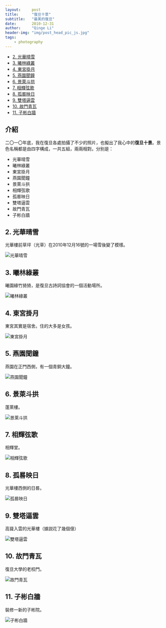 ```yaml
---
layout:     post
title:      "復旦十景"
subtitle:   "最美的復旦"
date:       2010-12-31
author:     "Qinge Li"
header-img: "img/post_head_pic_js.jpg"
tags:
    - photography
---
```


- [2. 光華晴雪](#2-光華晴雪)
- [3. 曦林綠叢](#3-曦林綠叢)
- [4. 東宮掛月](#4-東宮掛月)
- [5. 燕園聞鐘](#5-燕園聞鐘)
- [6. 景萊斗拱](#6-景萊斗拱)
- [7. 相輝弦歌](#7-相輝弦歌)
- [8. 孤晷映日](#8-孤晷映日)
- [9. 雙塔逼雲](#9-雙塔逼雲)
- [10. 故門青瓦](#10-故門青瓦)
- [11. 子彬白牆](#11-子彬白牆)

<!-- omit in toc -->
## 介紹

二〇一〇年底，我在復旦各處拍攝了不少的照片，也擬出了我心中的**復旦十景**。景色名稱都是由四字構成，一共五組，兩兩相對。分别是：

- 光華晴雪
- 曦林綠叢
- 東宮掛月
- 燕園聞鐘
- 景萊斗拱
- 相輝弦歌
- 孤晷映日
- 雙塔逼雲
- 故門青瓦
- 子彬白牆

## 2. 光華晴雪

光華樓前草坪（光草）在2010年12月16號的一場雪後變了模樣。

![光華晴雪](/img/posts/best_of_fudan/01%E5%85%89%E8%8F%AF%E6%99%B4%E9%9B%AA.JPG)

## 3. 曦林綠叢

曦園綠竹猗猗，是復旦古詩詞協會的一個活動場所。

![曦林綠叢](/img/posts/best_of_fudan/02%E6%9B%A6%E6%9E%97%E7%B6%A0%E5%8F%A2.JPG)

## 4. 東宮掛月

東宮其實是宿舍。住的大多是女孩。

![東宮掛月](/img/posts/best_of_fudan/03%E6%9D%B1%E5%AE%AE%E6%8E%9B%E6%9C%88.JPG)

## 5. 燕園聞鐘

燕園在正門西側，有一個青銅大鐘。

![燕園聞鐘](/img/posts/best_of_fudan/04%E7%87%95%E5%9C%92%E8%81%9E%E9%90%98.JPG)

## 6. 景萊斗拱

蓬萊樓。

![景萊斗拱](/img/posts/best_of_fudan/05%E6%99%AF%E8%90%8A%E6%96%97%E6%8B%B1.JPG)

## 7. 相輝弦歌

相輝堂。

![相輝弦歌](/img/posts/best_of_fudan/06%E7%9B%B8%E8%BC%9D%E5%BC%A6%E6%AD%8C.JPG)

## 8. 孤晷映日

光華樓西側的日晷。

![孤晷映日](/img/posts/best_of_fudan/07%E5%AD%A4%E6%99%B7%E6%98%A0%E6%97%A5.JPG)

## 9. 雙塔逼雲

高聳入雲的光華樓（據説花了幾個億）

![雙塔逼雲](/img/posts/best_of_fudan/08%E9%9B%99%E5%A1%94%E9%80%BC%E9%9B%B2.JPG)

## 10. 故門青瓦

復旦大學的老校門。

![故門青瓦](/img/posts/best_of_fudan/09%E6%95%85%E9%96%80%E9%9D%92%E7%93%A6.JPG)

## 11. 子彬白牆

裝修一新的子彬院。

![子彬白牆](/img/posts/best_of_fudan/10%E5%AD%90%E5%BD%AC%E7%99%BD%E7%89%86.JPG)

